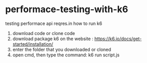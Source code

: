 # performace-testing-with-k6

testing performace api reqres.in
how to run k6
1. download code or clone code
2. download package k6 on the website : https://k6.io/docs/get-started/installation/
3. enter the folder that you downloaded or cloned
4. open cmd, then type the command: k6 run script.js
